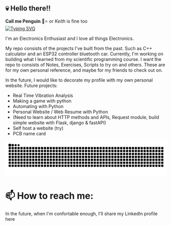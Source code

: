 ## 💀 Hello there!!

**Call me Penguin** 🐧⭐️
 or *Keith* is fine too <br>
[![Typing SVG](https://readme-typing-svg.demolab.com?font=Fira+Code&weight=500&duration=3000&pause=800&color=1362F7&width=450&lines=My+name+is+%F0%9F%90%A7+Keith+%E2%AD%90%EF%B8%8F;This+is+my+profile;My+main+language+is+Python;+and+a+little+bit+of+C%2B%2B.+)](https://git.io/typing-svg)
 
I'm an Electronics Enthusiast and I love all things Electronics.


My repo consists of the projects I've built from the past. Such as C++ calculator and an ESP32 controller bluetooth car.
Currently, I'm working on building what I learned from my scientific programming course. I want the repo to consists of Notes, Exercises, Scripts to try on and others.
These are for my own personal reference, and maybe for my friends to check out on.

In the future,  I would like to decorate my profile with my own personal website.
Future projects:
- Real Time Vibration Analysis
- Making a game with python
- Automating with Python
- Personal Website / Web Resume with Python
- (Need to learn about HTTP methods and APIs, Request module, build simple website with Flask, django & fastAPI)
- Self host a website (try)
- PCB name card

![Snake animation](https://raw.githubusercontent.com/bropenguin847/bropenguin847/output/github-contribution-grid-snake-dark.svg)

# 📫 How to reach me:
In the future, when I'm confortable enough, I'll share my LinkedIn profile here

<!--
**bropenguin847/bropenguin847** is a ✨ _special_ ✨ repository because its `README.md` (this file) appears on your GitHub profile.

Here are some ideas to get you started:

- 🔭 I’m currently working on ...
- 🌱 I’m currently learning ...
- 👯 I’m looking to collaborate on ...
- 🤔 I’m looking for help with ...
- 💬 Ask me about ...
- 📫 How to reach me: ...
- 😄 Pronouns: ...
- ⚡ Fun fact: ...
-->
